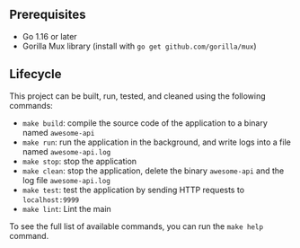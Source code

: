 ## Prerequisites

- Go 1.16 or later
- Gorilla Mux library (install with `go get github.com/gorilla/mux`)

## Lifecycle

This project can be built, run, tested, and cleaned using the following commands:

- `make build`: compile the source code of the application to a binary named `awesome-api`
- `make run`: run the application in the background, and write logs into a file named `awesome-api.log`
- `make stop`: stop the application
- `make clean`: stop the application, delete the binary `awesome-api` and the log file `awesome-api.log`
- `make test`: test the application by sending HTTP requests to `localhost:9999`
- `make lint`: Lint the main

To see the full list of available commands, you can run the `make help` command.
